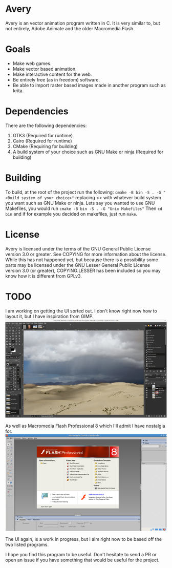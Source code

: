 # Avery
Avery is an vector animation program written in C. It is very similar to, but not entirely, Adobe Animate and the older Macromedia Flash.

# Goals
- Make web games.
- Make vector based animation.
- Make interactive content for the web.
- Be entirely free (as in freedom) software.
- Be able to import raster based images made in another program such as krita.

# Dependencies
There are the following dependencies:
1. GTK3 (Required for runtime)
2. Cairo (Required for runtime)
4. CMake (Requiring for building)
5. A build system of your choice such as GNU Make or ninja (Required for building)


# Building
To build, at the root of the project run the following:
`cmake -B bin -S . -G "<Build system of your choice>"` replacing <> with whatever build system you want such as GNU Make or ninja. Lets say you wanted to use GNU Makefiles, you would run `cmake -B bin -S . -G "Unix Makefiles"` Then `cd bin` and if for example you decided on makefiles, just run `make`.

# License
Avery is licensed under the terms of the GNU General Public License version 3.0 or greater. See COPYING for more information about the license. While this has not happened yet, but because there is a possibility some parts may be licensed under the GNU Lesser General Public License version 3.0 (or greater), COPYING.LESSER has been included so you may know how it is different from GPLv3.


# TODO
I am working on getting the UI sorted out. I don't know right now how to layout it, but I have inspiration from GIMP.
![GIMP](https://raw.githubusercontent.com/AveryOfficial/Avery/main/screenshots/GIMP_2.10.jpg)

As well as Macromedia Flash Professional 8 which I'll admit I have nostalgia for.
![MACROMEDIA](https://raw.githubusercontent.com/AveryOfficial/Avery/main/screenshots/Macromedia.png)

The UI again, is a work in progress, but I aim right now to be based off the two listed programs.




I hope you find this program to be useful. Don't hesitate to send a PR or open an issue if you have something that would be useful for the project.
